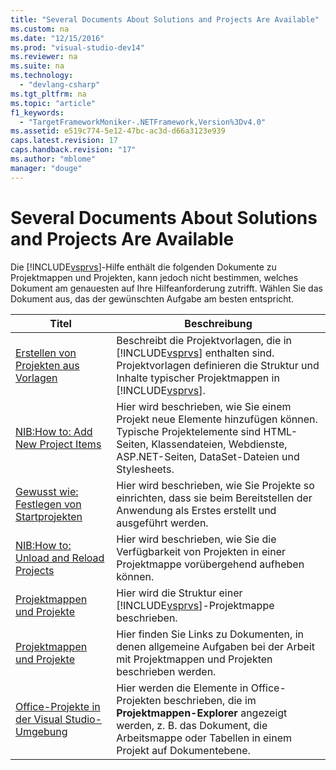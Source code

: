 ```yaml
---
title: "Several Documents About Solutions and Projects Are Available"
ms.custom: na
ms.date: "12/15/2016"
ms.prod: "visual-studio-dev14"
ms.reviewer: na
ms.suite: na
ms.technology: 
  - "devlang-csharp"
ms.tgt_pltfrm: na
ms.topic: "article"
f1_keywords: 
  - "TargetFrameworkMoniker-.NETFramework,Version%3Dv4.0"
ms.assetid: e519c774-5e12-47bc-ac3d-d66a3123e939
caps.latest.revision: 17
caps.handback.revision: "17"
ms.author: "mblome"
manager: "douge"
---
```

# Several Documents About Solutions and Projects Are Available
Die [!INCLUDE[vsprvs](../assembler/masm/includes/vsprvs_md.md)]\-Hilfe enthält die folgenden Dokumente zu Projektmappen und Projekten, kann jedoch nicht bestimmen, welches Dokument am genauesten auf Ihre Hilfeanforderung zutrifft.  Wählen Sie das Dokument aus, das der gewünschten Aufgabe am besten entspricht.  
  
|Titel|Beschreibung|  
|-----------|------------------|  
|[Erstellen von Projekten aus Vorlagen](assetId:///7c36d86a-6b79-4480-8228-0f925f1204b2)|Beschreibt die Projektvorlagen, die in [!INCLUDE[vsprvs](../assembler/masm/includes/vsprvs_md.md)] enthalten sind.  Projektvorlagen definieren die Struktur und Inhalte typischer Projektmappen in [!INCLUDE[vsprvs](../assembler/masm/includes/vsprvs_md.md)].|  
|[NIB:How to: Add New Project Items](assetId:///63d3e16b-de6e-4bb5-a0e3-ecec762201ce)|Hier wird beschrieben, wie Sie einem Projekt neue Elemente hinzufügen können.  Typische Projektelemente sind HTML\-Seiten, Klassendateien, Webdienste, ASP.NET\-Seiten, DataSet\-Dateien und Stylesheets.|  
|[Gewusst wie: Festlegen von Startprojekten](assetId:///31465836-0911-48db-a5d9-e456b635e970)|Hier wird beschrieben, wie Sie Projekte so einrichten, dass sie beim Bereitstellen der Anwendung als Erstes erstellt und ausgeführt werden.|  
|[NIB:How to: Unload and Reload Projects](assetId:///abc0155b-8fcb-4ffc-95b6-698518a7100b)|Hier wird beschrieben, wie Sie die Verfügbarkeit von Projekten in einer Projektmappe vorübergehend aufheben können.|  
|[Projektmappen und Projekte](../Topic/Solutions%20and%20Projects%20in%20Visual%20Studio.md)|Hier wird die Struktur einer [!INCLUDE[vsprvs](../assembler/masm/includes/vsprvs_md.md)]\-Projektmappe beschrieben.|  
|[Projektmappen und Projekte](../Topic/Solutions%20and%20Projects%20in%20Visual%20Studio.md)|Hier finden Sie Links zu Dokumenten, in denen allgemeine Aufgaben bei der Arbeit mit Projektmappen und Projekten beschrieben werden.|  
|[Office\-Projekte in der Visual Studio\-Umgebung](../Topic/Office%20Projects%20in%20the%20Visual%20Studio%20Environment.md)|Hier werden die Elemente in Office\-Projekten beschrieben, die im **Projektmappen\-Explorer** angezeigt werden, z. B. das Dokument, die Arbeitsmappe oder Tabellen in einem Projekt auf Dokumentebene.|